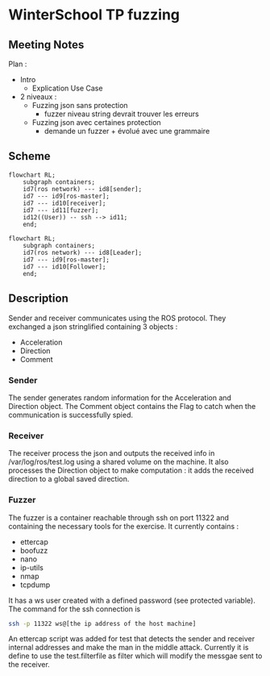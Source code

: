 # WinterSchool TP fuzzing

## Meeting Notes

Plan : 
 - Intro 
   - Explication Use Case 
 - 2 niveaux : 
   - Fuzzing json sans protection 
     - fuzzer niveau string devrait trouver les erreurs
   - Fuzzing json avec certaines protection 
     - demande un fuzzer + évolué avec une grammaire

## Scheme  

```mermaid
flowchart RL;
    subgraph containers;
    id7(ros network) --- id8[sender];
    id7 --- id9[ros-master];
    id7 --- id10[receiver];
    id7 --- id11[fuzzer];
    id12((User)) -- ssh --> id11;
    end;
```
```mermaid
flowchart RL;
    subgraph containers;
    id7(ros network) --- id8[Leader];
    id7 --- id9[ros-master];
    id7 --- id10[Follower];
    end;
```

## Description
Sender and receiver communicates using the ROS protocol. They exchanged a json stringlified containing 3 objects : 
 - Acceleration
 - Direction
 - Comment

### Sender
The sender generates random information for the Acceleration and Direction object.
The Comment object contains the Flag to catch when the communication is successfully spied.

### Receiver
The receiver process the json and outputs the received info in /var/log/ros/test.log using a shared volume on the machine.
It also processes the Direction object to make computation : it adds the received direction to a global saved direction.

### Fuzzer
The fuzzer is a container reachable through ssh on port 11322 and containing the necessary tools for the exercise.
It currently contains : 
 - ettercap
 - boofuzz
 - nano
 - ip-utils
 - nmap
 - tcpdump

 It has a ws user created with a defined password (see protected variable).
The command for the ssh connection is 
```bash 
ssh -p 11322 ws@[the ip address of the host machine]
```

An ettercap script was added for test that detects the sender and receiver internal addresses and make the man in the middle attack.
Currently it is define to use the test.filterfile as filter which will modify the messgae sent to the receiver.

